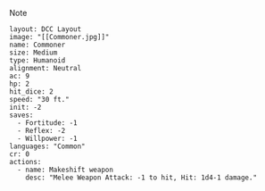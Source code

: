 > [!NOTE]
> ```statblock
> layout: DCC Layout
> image: "[[Commoner.jpg]]"
> name: Commoner
> size: Medium
> type: Humanoid
> alignment: Neutral
> ac: 9
> hp: 2
> hit_dice: 2
> speed: "30 ft."
> init: -2
> saves:
>   - Fortitude: -1 
>   - Reflex: -2
>   - Willpower: -1
> languages: "Common"
> cr: 0
> actions:
>   - name: Makeshift weapon
>     desc: "Melee Weapon Attack: -1 to hit, Hit: 1d4-1 damage."
> ```
